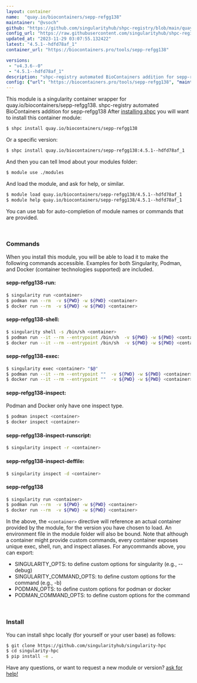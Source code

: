 ```yaml
---
layout: container
name:  "quay.io/biocontainers/sepp-refgg138"
maintainer: "@vsoch"
github: "https://github.com/singularityhub/shpc-registry/blob/main/quay.io/biocontainers/sepp-refgg138/container.yaml"
config_url: "https://raw.githubusercontent.com/singularityhub/shpc-registry/main/quay.io/biocontainers/sepp-refgg138/container.yaml"
updated_at: "2023-11-29 03:07:55.132422"
latest: "4.5.1--hdfd78af_1"
container_url: "https://biocontainers.pro/tools/sepp-refgg138"

versions:
 - "v4.3.6--0"
 - "4.5.1--hdfd78af_1"
description: "shpc-registry automated BioContainers addition for sepp-refgg138"
config: {"url": "https://biocontainers.pro/tools/sepp-refgg138", "maintainer": "@vsoch", "description": "shpc-registry automated BioContainers addition for sepp-refgg138", "latest": {"4.5.1--hdfd78af_1": "sha256:4b170a7388b79c8bdf90931d896e05f2460e26dc3f300217c485d52587d2e34e"}, "tags": {"v4.3.6--0": "sha256:f721c73a1303d78648291763f2f0dbe601b3636b9fed8f98f825ee92e05ace0b", "4.5.1--hdfd78af_1": "sha256:4b170a7388b79c8bdf90931d896e05f2460e26dc3f300217c485d52587d2e34e"}, "docker": "quay.io/biocontainers/sepp-refgg138"}
---
```


This module is a singularity container wrapper for quay.io/biocontainers/sepp-refgg138.
shpc-registry automated BioContainers addition for sepp-refgg138
After [installing shpc](#install) you will want to install this container module:


```bash
$ shpc install quay.io/biocontainers/sepp-refgg138
```

Or a specific version:

```bash
$ shpc install quay.io/biocontainers/sepp-refgg138:4.5.1--hdfd78af_1
```

And then you can tell lmod about your modules folder:

```bash
$ module use ./modules
```

And load the module, and ask for help, or similar.

```bash
$ module load quay.io/biocontainers/sepp-refgg138/4.5.1--hdfd78af_1
$ module help quay.io/biocontainers/sepp-refgg138/4.5.1--hdfd78af_1
```

You can use tab for auto-completion of module names or commands that are provided.

<br>

### Commands

When you install this module, you will be able to load it to make the following commands accessible.
Examples for both Singularity, Podman, and Docker (container technologies supported) are included.

#### sepp-refgg138-run:

```bash
$ singularity run <container>
$ podman run --rm  -v ${PWD} -w ${PWD} <container>
$ docker run --rm  -v ${PWD} -w ${PWD} <container>
```

#### sepp-refgg138-shell:

```bash
$ singularity shell -s /bin/sh <container>
$ podman run --it --rm --entrypoint /bin/sh  -v ${PWD} -w ${PWD} <container>
$ docker run --it --rm --entrypoint /bin/sh  -v ${PWD} -w ${PWD} <container>
```

#### sepp-refgg138-exec:

```bash
$ singularity exec <container> "$@"
$ podman run --it --rm --entrypoint ""  -v ${PWD} -w ${PWD} <container> "$@"
$ docker run --it --rm --entrypoint ""  -v ${PWD} -w ${PWD} <container> "$@"
```

#### sepp-refgg138-inspect:

Podman and Docker only have one inspect type.

```bash
$ podman inspect <container>
$ docker inspect <container>
```

#### sepp-refgg138-inspect-runscript:

```bash
$ singularity inspect -r <container>
```

#### sepp-refgg138-inspect-deffile:

```bash
$ singularity inspect -d <container>
```



#### sepp-refgg138

```bash
$ singularity run <container>
$ podman run --rm  -v ${PWD} -w ${PWD} <container>
$ docker run --rm  -v ${PWD} -w ${PWD} <container>
```


In the above, the `<container>` directive will reference an actual container provided
by the module, for the version you have chosen to load. An environment file in the
module folder will also be bound. Note that although a container
might provide custom commands, every container exposes unique exec, shell, run, and
inspect aliases. For anycommands above, you can export:

 - SINGULARITY_OPTS: to define custom options for singularity (e.g., --debug)
 - SINGULARITY_COMMAND_OPTS: to define custom options for the command (e.g., -b)
 - PODMAN_OPTS: to define custom options for podman or docker
 - PODMAN_COMMAND_OPTS: to define custom options for the command

<br>

### Install

You can install shpc locally (for yourself or your user base) as follows:

```bash
$ git clone https://github.com/singularityhub/singularity-hpc
$ cd singularity-hpc
$ pip install -e .
```

Have any questions, or want to request a new module or version? [ask for help!](https://github.com/singularityhub/singularity-hpc/issues)